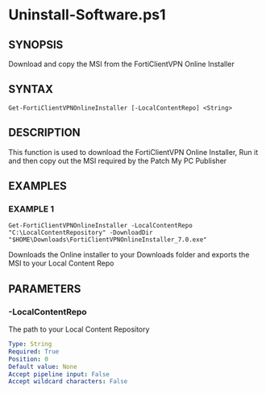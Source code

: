 # Uninstall-Software.ps1

## SYNOPSIS
Download and copy the MSI from the FortiClientVPN Online Installer

## SYNTAX

```
Get-FortiClientVPNOnlineInstaller [-LocalContentRepo] <String>
```

## DESCRIPTION
This function is used to download the FortiClientVPN Online Installer, Run it and then copy out the MSI required by the Patch My PC Publisher

## EXAMPLES

### EXAMPLE 1
```
Get-FortiClientVPNOnlineInstaller -LocalContentRepo "C:\LocalContentRepository" -DownloadDir "$HOME\Downloads\FortiClientVPNOnlineInstaller_7.0.exe"
```
Downloads the Online installer to your Downloads folder and exports the MSI to your Local Content Repo


## PARAMETERS

### -LocalContentRepo
The path to your Local Content Repository

```yaml
Type: String
Required: True
Position: 0
Default value: None
Accept pipeline input: False
Accept wildcard characters: False
```